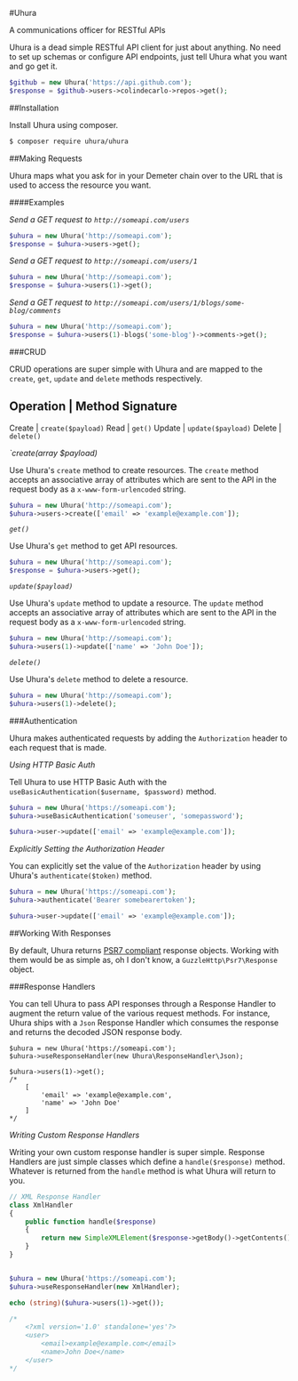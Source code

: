 #Uhura

A communications officer for RESTful APIs

Uhura is a dead simple RESTful API client for just about anything. No need to set up schemas or
configure API endpoints, just tell Uhura what you want and go get it.

```php
$github = new Uhura('https://api.github.com');
$response = $github->users->colindecarlo->repos->get();
```

##Installation

Install Uhura using composer.

```sh
$ composer require uhura/uhura
```

##Making Requests

Uhura maps what you ask for in your Demeter chain over to the URL that is used to access the
resource you want.

####Examples

*Send a GET request to `http://someapi.com/users`*

```php
$uhura = new Uhura('http://someapi.com');
$response = $uhura->users->get();
```

*Send a GET request to `http://someapi.com/users/1`*

```php
$uhura = new Uhura('http://someapi.com');
$response = $uhura->users(1)->get();
```

*Send a GET request to `http://someapi.com/users/1/blogs/some-blog/comments`*

```php
$uhura = new Uhura('http://someapi.com');
$response = $uhura->users(1)-blogs('some-blog')->comments->get();
```
###CRUD

CRUD operations are super simple with Uhura and are mapped to the `create`, `get`, `update` and
`delete` methods respectively.

Operation | Method Signature
----------------------------
Create | `create($payload)`
Read | `get()`
Update | `update($payload)`
Delete | `delete()`

*`create(array $payload)*

Use Uhura's `create` method to create resources. The `create` method accepts an associative array
of attributes which are sent to the API in the request body as a `x-www-form-urlencoded` string. 

```php
$uhura = new Uhura('http://someapi.com');
$uhura->users->create(['email' => 'example@example.com']);
```

*`get()`*

Use Uhura's `get` method to get API resources.

```php
$uhura = new Uhura('http://someapi.com');
$response = $uhura->users->get();
```

*`update($payload)`*

Use Uhura's `update` method to update a resource. The `update` method accepts an associative array
of attributes which are sent to the API in the request body as a `x-www-form-urlencoded` string. 

```php
$uhura = new Uhura('http://someapi.com');
$uhura->users(1)->update(['name' => 'John Doe']);
```

*`delete()`*

Use Uhura's `delete` method to delete a resource.

```php
$uhura = new Uhura('http://someapi.com');
$uhura->users(1)->delete();
```

###Authentication

Uhura makes authenticated requests by adding the `Authorization` header to each request that is
made.

*Using HTTP Basic Auth*

Tell Uhura to use HTTP Basic Auth with the `useBasicAuthentication($username, $password)` method.

```php
$uhura = new Uhura('https://someapi.com');
$uhura->useBasicAuthentication('someuser', 'somepassword');

$uhura->user->update(['email' => 'example@example.com']);
```

*Explicitly Setting the Authorization Header*

You can explicitly set the value of the `Authorization` header by using Uhura's
`authenticate($token)` method.

```php
$uhura = new Uhura('https://someapi.com');
$uhura->authenticate('Bearer somebearertoken');

$uhura->user->update(['email' => 'example@example.com']);
```

##Working With Responses

By default, Uhura returns [PSR7 compliant](http://www.php-fig.org/psr/psr-7) response objects.
Working with them would be as simple as, oh I don't know, a `GuzzleHttp\Psr7\Response` object.

###Response Handlers

You can tell Uhura to pass API responses through a Response Handler to augment the return value of
the various request methods. For instance, Uhura ships with a `Json` Response Handler which consumes
the response and returns the decoded JSON response body.

``` 
$uhura = new Uhura('https://someapi.com');
$uhura->useResponseHandler(new Uhura\ResponseHandler\Json);

$uhura->users(1)->get();
/*
    [
        'email' => 'example@example.com',
        'name' => 'John Doe'
    ]
*/
```

*Writing Custom Response Handlers*

Writing your own custom response handler is super simple. Response Handlers are just simple classes
which define a `handle($response)` method. Whatever is returned from the `handle` method is what
Uhura will return to you.

```php
// XML Response Handler
class XmlHandler
{
    public function handle($response)
    {
        return new SimpleXMLElement($response->getBody()->getContents());
    }
}


$uhura = new Uhura('https://someapi.com');
$uhura->useResponseHandler(new XmlHandler);

echo (string)($uhura->users(1)->get());

/*
    <?xml version='1.0' standalone='yes'?>
    <user>
        <email>example@example.com</email>
        <name>John Doe</name>
    </user>
*/
```
